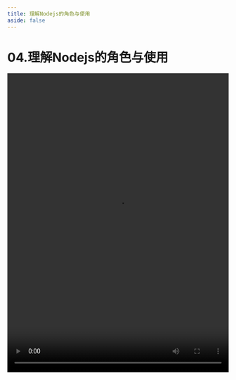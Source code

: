 ```yaml
---
title: 理解Nodejs的角色与使用
aside: false
---
```


# 04.理解Nodejs的角色与使用

<video autoplay src="http://qn.chinavanes.com/nodejs/module-1/04.理解Nodejs的角色与使用.mp4" controls controlsList="nodownload" width="100%" height="680"/>

